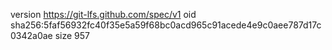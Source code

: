 version https://git-lfs.github.com/spec/v1
oid sha256:5faf56932fc40f35e5a59f68bc0acd965c91acede4e9c0aee787d17c0342a0ae
size 957
